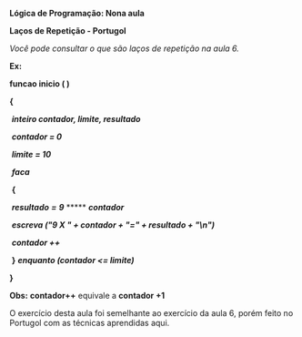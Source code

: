 **Lógica de Programação: Nona aula**

**Laços de Repetição - Portugol**

*Você pode consultar o que são laços de repetição na aula 6.*

**Ex:**

**funcao inicio ( )**

**{**  

​             ***inteiro contador, limite, resultado***

​             ***contador = 0***

​             ***limite = 10***

​             ***faca***

​            **{** 

​                        ***resultado*** ***=*** ***9*** ***** ***contador***

​                        ***escreva ("9 X " + contador + "=" + resultado + "\n")***

​                        ***contador ++*** 

​                      **}** ***enquanto (contador <= limite)***

**}**

**Obs:** **contador++** equivale a **contador +1**

O exercício desta aula foi semelhante ao exercício da aula 6, porém feito no Portugol com as técnicas aprendidas aqui.